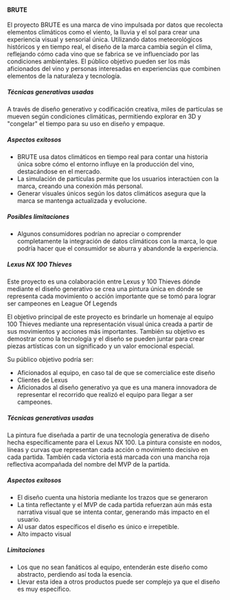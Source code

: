 #### BRUTE

El proyecto BRUTE es una marca de vino impulsada por datos que recolecta elementos climáticos como el viento, la lluvia y el sol para crear una experiencia visual y sensorial única. Utilizando datos meteorológicos históricos y en tiempo real, el diseño de la marca cambia según el clima, reflejando cómo cada vino que se fabrica se ve influenciado por las condiciones ambientales. El público objetivo pueden ser los más aficionados del vino y personas interesadas en experiencias que combinen elementos de la naturaleza y tecnología.

##### Técnicas generativas usadas

A través de diseño generativo y codificación creativa, miles de partículas se mueven según condiciones climáticas, permitiendo explorar en 3D y "congelar" el tiempo para su uso en diseño y empaque.

##### Aspectos exitosos

- BRUTE usa datos climáticos en tiempo real para contar una historia única sobre cómo el entorno influye en la producción del vino, destacándose en el mercado.
- La simulación de partículas permite que los usuarios interactúen con la marca, creando una conexión más personal.
- Generar visuales únicos según los datos climáticos asegura que la marca se mantenga actualizada y evolucione.

##### Posibles limitaciones

- Algunos consumidores podrían no apreciar o comprender completamente la integración de datos climáticos con la marca, lo que podría hacer que el consumidor se aburra y abandonde la experiencia.

##### Lexus NX 100 Thieves

Este proyecto es una colaboración entre Lexus y 100 Thieves dónde mediante el diseño generativo se crea una pintura única en dónde se representa cada movimiento o acción importante que se tomó para lograr ser campeones en League Of Legends

El objetivo principal de este proyecto es brindarle un homenaje al equipo 100 Thieves mediante una representación visual única creada a partir de sus movimientos y acciones más importantes. También su objetivo es demostrar como la tecnología y el diseño se pueden juntar para crear piezas artísticas con un significado y un valor emocional especial.

Su público objetivo podría ser:

- Aficionados al equipo, en caso tal de que se comercialice este diseño
- Clientes de Lexus
- Aficionados al diseño generativo ya que es una manera innovadora de representar el recorrido que realizó el equipo para llegar a ser campeones.

##### Técnicas generativas usadas

La pintura fue diseñada a partir de una tecnología generativa de diseño hecha específicamente para el Lexus NX 100. La pintura consiste en nodos, líneas y curvas que representan cada acción o movimiento decisivo en cada partida. También cada victoria está marcada con una mancha roja reflectiva acompañada del nombre del MVP de la partida.

##### Aspectos exitosos

- El diseño cuenta una historia mediante los trazos que se generaron
- La tinta reflectante y el MVP de cada partida refuerzan aún más esta narrativa visual que se intenta contar, generando más impacto en el usuario.
- Al usar datos específicos el diseño es único e irrepetible.
- Alto impacto visual


##### Limitaciones

- Los que no sean fanáticos al equipo, entenderán este diseño como abstracto, perdiendo así toda la esencia.
- Llevar esta idea a otros productos puede ser complejo ya que el diseño es muy específico.

